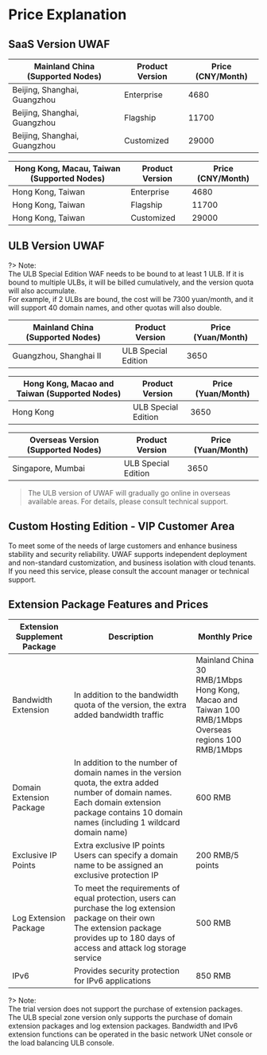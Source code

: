 # Price Explanation

## SaaS Version UWAF

| Mainland China (Supported Nodes) | Product Version | Price (CNY/Month) |
| -------------------------------- | --------------- | ----------------- |
| Beijing, Shanghai, Guangzhou     | Enterprise      | 4680              |
| Beijing, Shanghai, Guangzhou     | Flagship        | 11700             |
| Beijing, Shanghai, Guangzhou     | Customized      | 29000             |

| Hong Kong, Macau, Taiwan (Supported Nodes) | Product Version | Price (CNY/Month) |
| ------------------------------------------ | --------------- | ----------------- |
| Hong Kong, Taiwan                          | Enterprise      | 4680              |
| Hong Kong, Taiwan                          | Flagship        | 11700             |
| Hong Kong, Taiwan                          | Customized      | 29000             |

## ULB Version UWAF

?> Note:  
The ULB Special Edition WAF needs to be bound to at least 1 ULB. If it is bound to multiple ULBs, it will be billed cumulatively, and the version quota will also accumulate.  
For example, if 2 ULBs are bound, the cost will be 7300 yuan/month, and it will support 40 domain names, and other quotas will also double.

| Mainland China (Supported Nodes) | Product Version     | Price (Yuan/Month) |
| -------------------------------- | ------------------- | ------------------ |
| Guangzhou, Shanghai II           | ULB Special Edition | 3650               |

| Hong Kong, Macao and Taiwan (Supported Nodes) | Product Version     | Price (Yuan/Month) |
| --------------------------------------------- | ------------------- | ------------------ |
| Hong Kong                                     | ULB Special Edition | 3650               |

| Overseas Version (Supported Nodes) | Product Version     | Price (Yuan/Month) |
| ---------------------------------- | ------------------- | ------------------ |
| Singapore, Mumbai                  | ULB Special Edition | 3650               |

> The ULB version of UWAF will gradually go online in overseas available areas. For details, please consult technical support.

## Custom Hosting Edition - VIP Customer Area

To meet some of the needs of large customers and enhance business stability and security reliability. UWAF supports independent deployment and non-standard customization, and business isolation with cloud tenants. If you need this service, please consult the account manager or technical support.

## Extension Package Features and Prices

| Extension Supplement Package | Description                                                  | Monthly Price                                                |
| ---------------------------- | ------------------------------------------------------------ | ------------------------------------------------------------ |
| Bandwidth Extension          | In addition to the bandwidth quota of the version, the extra added bandwidth traffic | Mainland China 30 RMB/1Mbps<br>Hong Kong, Macao and Taiwan 100 RMB/1Mbps <br> Overseas regions 100 RMB/1Mbps |
| Domain Extension Package     | In addition to the number of domain names in the version quota, the extra added number of domain names. Each domain extension package contains 10 domain names (including 1 wildcard domain name) | 600 RMB                                                      |
| Exclusive IP Points          | Extra exclusive IP points<br>Users can specify a domain name to be assigned an exclusive protection IP | 200 RMB/5 points                                             |
| Log Extension Package        | To meet the requirements of equal protection, users can purchase the log extension package on their own<br>The extension package provides up to 180 days of access and attack log storage service | 500 RMB                                                      |
| IPv6                         | Provides security protection for IPv6 applications           | 850 RMB                                                      |


<!--
|IPv6| Currently supported regions: IPV6-Guangdong <br>Users can select "IPV6-Guangdong" in the IPv6 column on the purchase interface. After IPv6 is opened, you can select the corresponding IPv6 node when adding a domain name for configuration and deployment. | 850 RMB |
 -->

?> Note:  
The trial version does not support the purchase of extension packages.  
The ULB special zone version only supports the purchase of domain extension packages and log extension packages. Bandwidth and IPv6 extension functions can be operated in the basic network UNet console or the load balancing ULB console.
